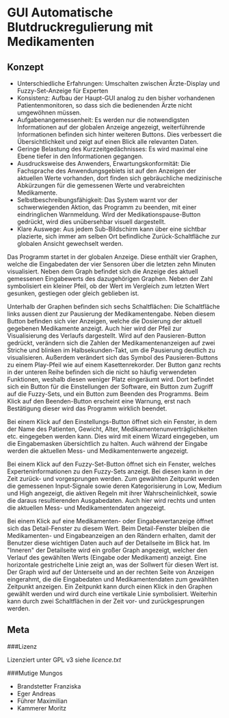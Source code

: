 GUI Automatische Blutdruckregulierung mit Medikamenten
====

Konzept
---

* Unterschiedliche Erfahrungen: Umschalten zwischen Ärzte-Display und Fuzzy-Set-Anzeige für Experten
* Konsistenz: Aufbau der Haupt-GUI analog zu den bisher vorhandenen Patientenmonitoren, so dass sich die bedienenden Ärzte nicht umgewöhnen müssen.
* Aufgabenangemessenheit: Es werden nur die notwendigsten Informationen auf der globalen Anzeige angezeigt, weiterführende Informationen befinden sich hinter weiteren Buttons. Dies verbessert die Übersichtlichkeit und zeigt auf einen Blick alle relevanten Daten.
* Geringe Belastung des Kurzzeitgedächnisses: Es wird maximal eine Ebene tiefer in den Informationen gegangen.
* Ausdrucksweise des Anwenders, Erwartungskonformität: Die Fachsprache des Anwendungsgebiets ist auf den Anzeigen der aktuellen Werte vorhanden, dort finden sich gebräuchliche medizinische Abkürzungen für die gemessenen Werte und verabreichten Medikamente.
* Selbstbeschreibungsfähigkeit: Das System warnt vor der schwerwiegenden Aktion, das Programm zu beenden, mit einer eindringlichen Warnmeldung. Wird der Medikationspause-Button gedrückt, wird dies unübersehbar visuell dargestellt.
* Klare Auswege: Aus jedem Sub-Bildschirm kann über eine sichtbar plazierte, sich immer am selben Ort befindliche Zurück-Schaltfläche zur globalen Ansicht gewechselt werden.

Das Programm startet in der globalen Anzeige. Diese enthält vier Graphen, welche die Eingabedaten der vier Sensoren über die letzten zehn Minuten visualisiert. Neben dem Graph befindet sich die Anzeige des aktuell gemessenen Eingabewerts des dazugehörigen Graphen. Neben der Zahl symbolisiert ein kleiner Pfeil, ob der Wert im Vergleich zum letzten Wert gesunken, gestiegen oder gleich geblieben ist.

Unterhalb der Graphen befinden sich sechs Schaltflächen: Die Schaltfläche links aussen dient zur Pausierung der Medikamentengabe. Neben diesem Button befinden sich vier Anzeigen, welche die Dosierung der aktuell gegebenen Medikamente anzeigt. Auch hier wird der Pfeil zur Visualisierung des Verlaufs dargestellt. Wird auf den Pausieren-Button gedrückt, verändern sich die Zahlen der Medikamentenanzeigen auf zwei Striche und blinken im Halbsekunden-Takt, um die Pausierung deutlich zu visualisieren. Außerdem verändert sich das Symbol des Pausieren-Buttons zu einem Play-Pfeil wie auf einem Kasettenrekorder. Der Button ganz rechts in der unteren Reihe befinden sich die nicht so häufig verwendeten Funktionen, weshalb diesen weniger Platz eingeräumt wird. Dort befindet sich ein Button für die Einstellungen der Software, ein Button zum Zugriff auf die Fuzzy-Sets, und ein Button zum Beenden des Programms. Beim Klick auf den Beenden-Button erscheint eine Warnung, erst nach Bestätigung dieser wird das Programm wirklich beendet.

Bei einem Klick auf den Einstellungs-Button öffnet sich ein Fenster, in dem der Name des Patienten, Gewicht, Alter, Medikamentenunverträglichkeiten etc. eingegeben werden kann. Dies wird mit einem Wizard eingegeben, um die Eingabemasken übersichtlich zu halten. Auch während der Eingabe werden die aktuellen Mess- und Medikamentenwerte angezeigt.

Bei einem Klick auf den Fuzzy-Set-Button öffnet sich ein Fenster, welches Experteninformationen zu den Fuzzy-Sets anzeigt. Bei diesen kann in der Zeit zurück- und vorgesprungen werden. Zum gewählten Zeitpunkt werden die gemessenen Input-Signale sowie deren Kategorisierung in Low, Medium und High angezeigt, die aktiven Regeln mit ihrer Wahrscheinlichkeit, sowie die daraus resultierenden Ausgabedaten. Auch hier wird rechts und unten die aktuellen Mess- und Medikamentendaten angezeigt.

Bei einem Klick auf eine Medikamenten- oder Eingabewertanzeige öffnet sich das Detail-Fenster zu diesem Wert. Beim Detail-Fenster bleiben die Medikamenten- und Eingabeanzeigen an den Rändern erhalten, damit der Benutzer diese wichtigen Daten auch auf der Detailseite im Blick hat. Im "Inneren" der Detailseite wird ein großer Graph angezeigt, welcher den Verlauf des gewählten Werts (Eingabe oder Medikament) anzeigt. Eine horizontale gestrichelte Linie zeigt an, was der Sollwert für diesen Wert ist. Der Graph wird auf der Unterseite und an der rechten Seite von Anzeigen eingerahmt, die die Eingabedaten und Medikamentendaten zum gewählten Zeitpunkt anzeigen. Ein Zeitpunkt kann durch einen Klick in den Graphen gewählt werden und wird durch eine vertikale Linie symbolisiert. Weiterhin kann durch zwei Schaltflächen in der Zeit vor- und zurückgesprungen werden.

Meta
---

###Lizenz

Lizenziert unter GPL v3 siehe *licence.txt*

###Mutige Mungos

* Brandstetter Franziska
* Eger Andreas
* Führer Maximilian
* Kammerer Moritz
